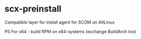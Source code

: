 # scx-preinstall
Compatible layer for install agent for SCOM on AltLinux

PS For x64 - build RPM on x64-systems (exchange BuildArch too)
